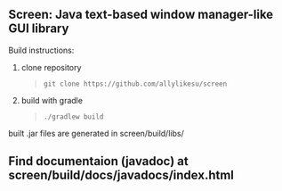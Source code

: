 ## Screen: Java text-based window manager-like GUI library

Build instructions:
1. clone repository
	> `git clone https://github.com/allylikesu/screen`

2. build with gradle
	> `./gradlew build`

built .jar files are generated in screen/build/libs/

## Find documentaion (javadoc) at screen/build/docs/javadocs/index.html
